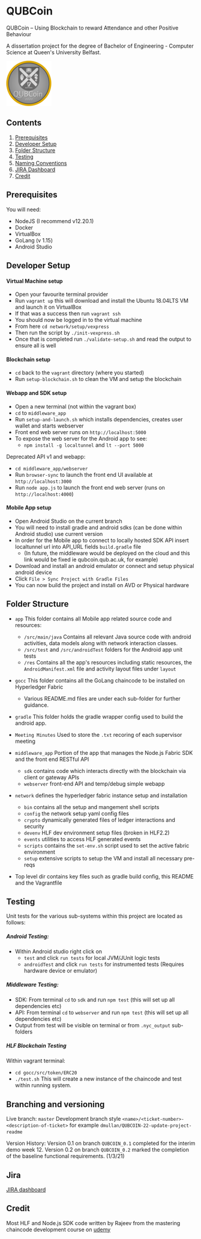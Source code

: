 # QUBCoin

QUBCoin – Using Blockchain to reward Attendance and other Positive Behaviour

A dissertation project for the degree of Bachelor of Engineering - Computer Science at Queen's University Belfast.

<img src="/app/src/main/res/drawable/qubcoin_logo_hd.png"  width="120" height="120">

## Contents
1. [Prerequisites](#prerequisites)
2. [Developer Setup](#developer-setup)
3. [Folder Structure](#folder-structure)
4. [Testing](#testing)
5. [Naming Conventions](#branching-and-versioning)
6. [JIRA Dashboard](#jira)
7. [Credit](#credit)

## Prerequisites

You will need:
- NodeJS (I recommend v12.20.1)
- Docker
- VirtualBox
- GoLang (v 1.15)
- Android Studio

## Developer Setup

#### Virtual Machine setup
- Open your favourite terminal provider
- Run `vagrant up` this will download and install the Ubuntu 18.04LTS VM and launch it on VirtualBox
- If that was a success then run `vagrant ssh`
- You should now be logged in to the virtual machine
- From here `cd network/setup/vexpress`
- Then run the script by `./init-vexpress.sh` 
- Once that is completed run `./validate-setup.sh` and read the output to ensure all is well

#### Blockchain setup
- `cd` back to the `vagrant` directory (where you started)
- Run `setup-blockchain.sh` to clean the VM and setup the blockchain

#### Webapp and SDK setup
- Open a new terminal (not within the vagrant box)
- `cd` to `middleware_app`
- Run `setup-and-launch.sh` which installs dependencies, creates user wallet and starts webserver
- Front end web server runs on `http://localhost:5000`
- To expose the web server for the Android app to see:
    - `npm install -g localtunnel` and `lt --port 5000`

Deprecated API v1 and webapp:
- `cd middleware_app/webserver`
- Run `browser-sync` to launch the front end UI available at `http://localhost:3000`
- Run `node app.js` to launch the front end web server (runs on `http://localhost:4000`)

#### Mobile App setup
- Open Android Studio on the current branch
- You will need to install gradle and android sdks (can be done within Android studio) use current version
- In order for the Mobile app to connect to locally hosted SDK API insert localtunnel url into API_URL fields `build.gradle` file
    - (In future, the middleware would be deployed on the cloud and this link would be fixed ie qubcoin.qub.ac.uk, for example)
- Download and install an android emulator or connect and setup physical android device
- Click `File > Sync Project with Gradle Files`
- You can now build the project and install on AVD or Physical hardware

## Folder Structure
- `app` This folder contains all Mobile app related source code and resources:
    * `/src/main/java` Contains all relevant Java source code with android activities, data models along with network interaction classes.
    * `/src/test` and `/src/androidTest` folders for the Android app unit tests
    * `/res` Contains all the app's resources including static resources, the `AndroidManifest.xml` file and activity layout files under `layout`

- `gocc` This folder contains all the GoLang chaincode to be installed on Hyperledger Fabric
    * Various README.md files are under each sub-folder for further guidance.

- `gradle` This folder holds the gradle wrapper config used to build the android app.

- `Meeting Minutes` Used to store the `.txt` recoring of each supervisor meeting

- `middleware_app` Portion of the app that manages the Node.js Fabric SDK and the front end RESTful API
    * `sdk` contains code which interacts directly with the blockchain via client or gateway APIs
    * `webserver` front-end API and temp/debug simple webapp

- `network` defines the hyperledger fabric instance setup and installation
    * `bin` contains all the setup and mangement shell scripts
    * `config` the network setup yaml config files
    * `crypto` dynamically generated files of ledger interactions and security
    * `devenv` HLF dev environment setup files (broken in HLF2.2)
    * `events` utilities to access HLF generated events
    * `scripts` contains the `set-env.sh` script used to set the active fabric environment
    * `setup` extensive scripts to setup the VM and install all necessary pre-reqs

- Top level dir contains key files such as gradle build config, this README and the Vagrantfile

## Testing
Unit tests for the various sub-systems within this project are located as follows:
##### Android Testing:
- Within Android studio right click on 
    - `test` and click `run tests` for local JVM/JUnit logic tests
    - `androidTest` and click `run tests` for instrumented tests (Requires hardware device or emulator)

##### Middleware Testing:
- SDK: From terminal `cd` to `sdk` and run `npm test` (this will set up all dependencies etc)
- API: From terminal `cd` to `webserver` and run `npm test` (this will set up all dependencies etc)
- Output from test will be visible on terminal or from `.nyc_output` sub-folders

##### HLF Blockchain Testing
Within vagrant terminal:
- `cd gocc/src/token/ERC20`
- `./test.sh` 
This will create a new instance of the chaincode and test within running system.

## Branching and versioning

Live branch: `master`
Development branch style `<name>/<ticket-number>-<description-of-ticket>` for example 
`dmullan/QUBCOIN-22-update-project-readme`

Version History: 
Version 0.1 on branch `QUBCOIN_0.1` completed for the interim demo week 12.
Version 0.2 on branch `QUBCOIN_0.2` marked the completion of the baseline functional requirements. (1/3/21)

## Jira 

[JIRA dashboard](https://dmullan25.atlassian.net/secure/RapidBoard.jspa?rapidView=1) 

## Credit

Most HLF and Node.js SDK code written by Rajeev from the mastering chaincode development course on [udemy](https://www.udemy.com/user/rajeev-sakhuja-2/)
